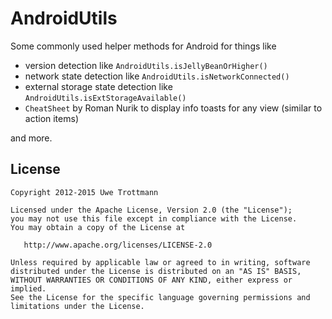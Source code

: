 
AndroidUtils
============

Some commonly used helper methods for Android for things like

* version detection like ```AndroidUtils.isJellyBeanOrHigher()```
* network state detection like ```AndroidUtils.isNetworkConnected()```
* external storage state detection like ```AndroidUtils.isExtStorageAvailable()```
* ```CheatSheet``` by Roman Nurik to display info toasts for any view (similar to action items)

and more.

License
-------

    Copyright 2012-2015 Uwe Trottmann

    Licensed under the Apache License, Version 2.0 (the "License");
    you may not use this file except in compliance with the License.
    You may obtain a copy of the License at

       http://www.apache.org/licenses/LICENSE-2.0

    Unless required by applicable law or agreed to in writing, software
    distributed under the License is distributed on an "AS IS" BASIS,
    WITHOUT WARRANTIES OR CONDITIONS OF ANY KIND, either express or implied.
    See the License for the specific language governing permissions and
    limitations under the License.